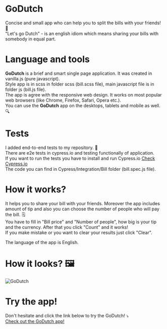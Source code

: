 # GoDutch
Concise and small app who can help you to split the bills with your friends! :money_with_wings:
</br>
"Let's go Dutch" - is an english idiom which means sharing your bills with somebody in equal part.

# Language and tools
**GoDutch** is a brief and smart single page application. It was created in vanilla.js (pure javascript).
</br>
Style app is in scss in folder scss (bill.scss file), main javascript file is in folder js (bill.js file).
</br>
The app is agree with the responsive web design. It works on most popular web browsers (like Chrome, Firefox, Safari, Opera etc.).
</br>
You can use the **GoDutch** app on the desktops, tablets and mobile as well. :mag:

# Tests
I added end-to-end tests to my repository. :memo:
</br>
There are e2e tests in cypress.io and testing functionally of application. 
</br>
If you want to run the tests you have to install and run Cypress.io [Check Cypress.io](https://docs.cypress.io/)
</br>
The code you can find in Cypress/Integration/Bill folder (bill.spec.js file).

# How it works?
It helps you to share your bill with your friends. Moreover the app includes amount of tip and also you can choose the number of people who will pay the bill. 🗒️
</br>
You have to fill in "Bill price" and "Number of people", how big is your tip and the currency. After that you click "Count" and it works!
</br>
If you make mistake or you want to clear your results just click "Clear".
</br>

The language of the app is English.

# How it looks? 🖼️
![GoDutch](https://i.imgur.com/yhR8RUz.png)

# Try the app!
Don't hesitate and click the link below to try the GoDutch! ⤵️
</br>
[Check out the GoDutch app!](https://emarcins.github.io/billApp/)

